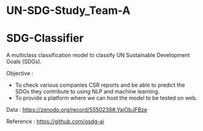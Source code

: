 # UN-SDG-Study_Team-A
# SDG-Classifier
A multiclass classification model to classify UN Sustainable Development Goals (SDGs).
</br>

Objective : <br>
- To check various companies CSR reports and be able to predict the SDGs they contribute to using NLP and machine learning.<br>
- To provide a platform where we can host the model to be tested on web.

Data : https://zenodo.org/record/5550238#.YajObJFBze

Reference : 
https://github.com/osdg-ai
